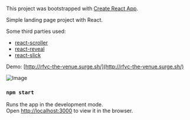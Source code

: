 This project was bootstrapped with [Create React App](https://github.com/facebook/create-react-app).

Simple landing page project with React.

Some third parties used:

- [react-scroller](https://github.com/fisshy/react-scroll)
- [react-reveal](https://github.com/rnosov/react-reveal)
- [react-slick](https://github.com/akiran/react-slick)

Demo: [http://rfvc-the-venue.surge.sh/](http://rfvc-the-venue.surge.sh/)

![Image](/print/capture.png?raw=true)

### `npm start`

Runs the app in the development mode.<br>
Open [http://localhost:3000](http://localhost:3000) to view it in the browser.
